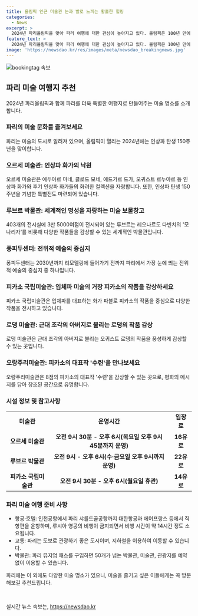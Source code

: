 ```yaml
---
title: 올림픽 인근 미술관 눈과 발로 느끼는 황홀한 힐링
categories:
  - News
excerpt: >
  2024년 파리올림픽을 맞아 파리 여행에 대한 관심이 높아지고 있다. 올림픽은 100년 만에 다시 열리는데, 관광객들이 많아 물가가 올랐고 관광지 출입이 제한될 수 있다. 하지만 150주년을 맞는 인상파 미술의 발상지인 파리는 미술관 투어로 더욱 매력적이다. 오르세미술관, 루브르박물관, 피노컬렉션, 피카소 국립미술관, 로댕미술관, 오랑주리미술관 등 파리의 주요 미술관들이 전시회를 펼치고 있어 예술을 즐기기에 안성맞춤이다. 번화한 도심을 떠나 작가들의 감성을 느껴보는 것도 좋은 방법이다.
feature_text: >
  2024년 파리올림픽을 맞아 파리 여행에 대한 관심이 높아지고 있다. 올림픽은 100년 만에 다시 열리는데, 관광객들이 많아 물가가 올랐고 관광지 출입이 제한될 수 있다. 하지만 150주년을 맞는 인상파 미술의 발상지인 파리는 미술관 투어로 더욱 매력적이다. 오르세미술관, 루브르박물관, 피노컬렉션, 피카소 국립미술관, 로댕미술관, 오랑주리미술관 등 파리의 주요 미술관들이 전시회를 펼치고 있어 예술을 즐기기에 안성맞춤이다. 번화한 도심을 떠나 작가들의 감성을 느껴보는 것도 좋은 방법이다.
image: 'https://newsdao.kr/res/images/meta/newsdao_breakingnews.jpg'
---
```


<p><img src="https://newsdao.kr/res/images/meta/newsdao_breakingnews.jpg" alt="bookingtag 속보" /></p>

<h2 data-ke-size="size26">파리 미술 여행지 추천</h2>

<p data-ke-size="size16">2024년 파리올림픽과 함께 파리를 더욱 특별한 여행지로 만들어주는 미술 명소를 소개합니다.</p>

<h3>파리의 미술 문화를 즐겨보세요</h3>

<p data-ke-size="size16">파리는 미술의 도시로 알려져 있으며, 올림픽이 열리는 2024년에는 인상파 탄생 150주년을 맞이합니다.</p>

<h3>오르세 미술관: 인상파 화가의 낙원</h3>

<p data-ke-size="size16">오르세 미술관은 에두아르 마네, 클로드 모네, 에드가르 드가, 오귀스트 르누아르 등 인상파 화가와 후기 인상파 화가들의 화려한 컬렉션을 자랑합니다. 또한, 인상파 탄생 150주년을 기념한 특별전도 마련되어 있습니다.</p>

<h3>루브르 박물관: 세계적인 명성을 자랑하는 미술 보물창고</h3>

<p data-ke-size="size16">403개의 전시실에 3만 5000여점이 전시되어 있는 루브르는 레오나르도 다빈치의 '모나리자'를 비롯해 다양한 작품들을 감상할 수 있는 세계적인 박물관입니다.</p>

<h3>퐁피두센터: 전위적 예술의 중심지</h3>

<p data-ke-size="size16">퐁피두센터는 2030년까지 리모델링에 들어가기 전까지 파리에서 가장 눈에 띄는 전위적 예술의 중심지 중 하나입니다.</p>

<h3>피카소 국립미술관: 입체파 미술의 거장 피카소의 작품을 감상하세요</h3>

<p data-ke-size="size16">피카소 국립미술관은 입체파를 대표하는 화가 파블로 피카소의 작품을 중심으로 다양한 작품을 전시하고 있습니다.</p>

<h3>로댕 미술관: 근대 조각의 아버지로 불리는 로댕의 작품 감상</h3>

<p data-ke-size="size16">로댕 미술관은 근대 조각의 아버지로 불리는 오귀스트 로댕의 작품을 풍성하게 감상할 수 있는 곳입니다.</p>

<h3>오랑주리미술관: 피카소의 대표작 '수련'을 만나보세요</h3>

<p data-ke-size="size16">오랑주리미술관은 8점의 피카소의 대표작 '수련'을 감상할 수 있는 곳으로, 평화의 메시지를 담아 창조된 공간으로 유명합니다.</p>

<h3>시설 정보 및 참고사항</h3>

<table>
    <tr>
        <td style="text-align: center; height: 17px;"><b>미술관</b></td>
        <td style="text-align: center; height: 17px;"><b>운영시간</b></td>
        <td style="text-align: center; height: 17px;"><b>입장료</b></td>
    </tr>
    <tr>
        <td style="text-align: center; height: 17px;"><b>오르세 미술관</b></td>
        <td style="text-align: center; height: 17px;"><b>오전 9시 30분 - 오후 6시(목요일 오후 9시 45분까지 운영)</b></td>
        <td style="text-align: center; height: 17px;"><b>16유로</b></td>
    </tr>
    <tr>
        <td style="text-align: center; height: 17px;"><b>루브르 박물관</b></td>
        <td style="text-align: center; height: 17px;"><b>오전 9시 - 오후 6시(수·금요일 오후 9시까지 운영)</b></td>
        <td style="text-align: center; height: 17px;"><b>22유로</b></td>
    </tr>
    <tr>
        <td style="text-align: center; height: 17px;"><b>피카소 국립미술관</b></td>
        <td style="text-align: center; height: 17px;"><b>오전 9시 30분 - 오후 6시(월요일 휴관)</b></td>
        <td style="text-align: center; height: 17px;"><b>14유로</b></td>
    </tr>
</table>

<h3>파리 미술 여행 준비 사항</h3>

<ul>
    <li>항공·호텔: 인천공항에서 파리 샤를드골공항까지 대한항공과 에어프랑스 등에서 직항편을 운항하며, 루시아 영공의 비행이 금지되면서 비행 시간이 약 14시간 정도 소요됩니다.</li>
    <li>교통: 파리는 도보로 관광하기 좋은 도시이며, 지하철을 이용하여 이동할 수 있습니다.</li>
    <li>박물관: 파리 뮤지엄 패스를 구입하면 50개가 넘는 박물관, 미술관, 관광지를 예약 없이 이용할 수 있습니다.</li>
</ul>

<p data-ke-size="size16">파리에는 이 외에도 다양한 미술 명소가 있으니, 미술을 즐기고 싶은 이들에게는 꼭 방문해보길 추천드립니다.</p>

<p data-ke-size="size16">&nbsp;</p>
실시간 뉴스 속보는, <a href="https://newsdao.kr" rel="dofollow">https://newsdao.kr</a>


